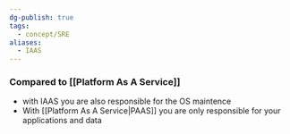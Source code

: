 ```yaml
---
dg-publish: true
tags:
  - concept/SRE
aliases:
  - IAAS
---
```


### Compared to [[Platform As A Service]] 

* with IAAS you are also responsible for the OS maintence
* With [[Platform As A Service|PAAS]] you are only responsible for your applications and data
